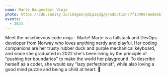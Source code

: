 ```yaml
---
name: Marte Haugestøyl Vinje
photo: https://cdn.sanity.io/images/q0ipzqdg/production/7f134097aed6667aac35cf9589a01595997e48d0-512x512.png
events:
  - 2023
---
```


Meet the mischievous code ninja - Marte! Marte is a fullstack and DevOps developer from Norway who loves anything nerdy and playful. Her coding companions are her trusty rubber duck and purple mechanical keyboard, and since she graduated in 2022 she's been living by the principle of "pushing her boundaries" to make the world her playground. To describe herself as a coder, she would say "lazy perfectionist", while also loving a good mind puzzle and being a child at heart. 🧸
